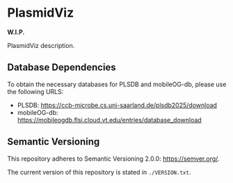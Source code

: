 # PlasmidViz

**W.I.P.**

PlasmidViz description.

## Database Dependencies

To obtain the necessary databases for PLSDB and mobileOG-db, please use the following URLS:
- PLSDB: <https://ccb-microbe.cs.uni-saarland.de/plsdb2025/download>
- mobileOG-db: <https://mobileogdb.flsi.cloud.vt.edu/entries/database_download>

## Semantic Versioning

This repository adheres to Semantic Versioning 2.0.0: <https://semver.org/>.

The current version of this repository is stated in `./VERSION.txt`.
